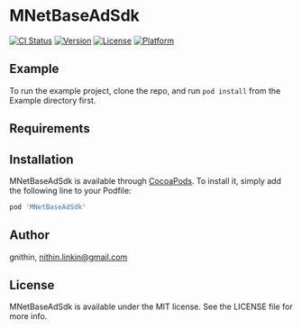 # MNetBaseAdSdk

[![CI Status](https://img.shields.io/travis/gnithin/MNetBaseAdSdk.svg?style=flat)](https://travis-ci.org/gnithin/MNetBaseAdSdk)
[![Version](https://img.shields.io/cocoapods/v/MNetBaseAdSdk.svg?style=flat)](https://cocoapods.org/pods/MNetBaseAdSdk)
[![License](https://img.shields.io/cocoapods/l/MNetBaseAdSdk.svg?style=flat)](https://cocoapods.org/pods/MNetBaseAdSdk)
[![Platform](https://img.shields.io/cocoapods/p/MNetBaseAdSdk.svg?style=flat)](https://cocoapods.org/pods/MNetBaseAdSdk)

## Example

To run the example project, clone the repo, and run `pod install` from the Example directory first.

## Requirements

## Installation

MNetBaseAdSdk is available through [CocoaPods](https://cocoapods.org). To install
it, simply add the following line to your Podfile:

```ruby
pod 'MNetBaseAdSdk'
```

## Author

gnithin, nithin.linkin@gmail.com

## License

MNetBaseAdSdk is available under the MIT license. See the LICENSE file for more info.

